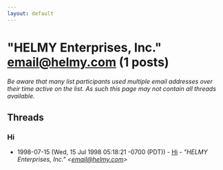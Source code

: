 ```yaml
---
layout: default
---
```


# "HELMY Enterprises, Inc." <email@helmy.com> (1 posts)

_Be aware that many list participants used multiple email addresses over their time active on the list. As such this page may not contain all threads available._

## Threads

### Hi
+ 1998-07-15 (Wed, 15 Jul 1998 05:18:21 -0700 (PDT)) - [Hi](/archive/1998/07/c62bc98fc51d144febe57a3334d875aedb5a054e17ef1c3f0ae93bd891d527d7) - _"HELMY Enterprises, Inc." \<email@helmy.com\>_


